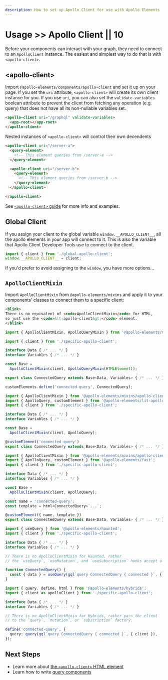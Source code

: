 ```yaml
---
description: How to set up Apollo Client for use with Apollo Elements
---
```


# Usage >> Apollo Client || 10

Before your components can interact with your graph, they need to connect to an `ApolloClient` instance. The easiest and simplest way to do that is with `<apollo-client>`.

## &lt;apollo-client&gt;

Import `@apollo-elements/components/apollo-client` and set it up on your page. If you set the `uri` attribute, `<apollo-client>` will create its own client instance for you. If you use `uri`, you can also set the `validate-variables` boolean attribute to prevent the client from fetching any operation (e.g. query) that does not have all its non-nullable variables set.

```html copy
<apollo-client uri="/graphql" validate-variables>
  <app-root></app-root>
</apollo-client>
```

Nested instances of `<apollo-client>` will control their own decendents

```html copy
<apollo-client uri="/server-a">
  <query-element>
    <!-- This element queries from /server-a -->
  </query-element>

  <apollo-client uri="/server-b">
    <query-element>
      <!-- This element queries from /server-b -->
    </query-element>
  </apollo-client>

</apollo-client>
```

See [`<apollo-client>` guide](./html/) for more info and examples.

## Global Client

If you assign your client to the global variable `window.__APOLLO_CLIENT__`, all the apollo elements in your app will connect to it. This is also the variable that Apollo Client Developer Tools use to connect to the client.

```ts copy
import { client } from './global-apollo-client';
window.__APOLLO_CLIENT__ = client;
```

If you'd prefer to avoid assigning to the `window`, you have more options...

## `ApolloClientMixin`

Import `ApolloClientMixin` from `@apollo-elements/mixins` and apply it to your components' classes to connect them to a specific client:

<code-tabs collection="libraries" default-tab="lit">

  ```html tab html
  <blink>
  There is no equivalent of <code>ApolloClientMixin</code> for HTML,
  so just use the <code>&lt;apollo-client&gt;</code> element.
  </blink>
  ```

  ```ts tab mixins
  import { ApolloClientMixin, ApolloQueryMixin } from '@apollo-elements/mixins';

  import { client } from './specific-apollo-client';

  interface Data { /* ... */ }
  interface Variables { /* ... */ }

  const Base =
    ApolloClientMixin(client, ApolloQueryMixin(HTMLElement));

  export class ConnectedQuery extends Base<Data, Variables> { /* ... */ }

  customElements.define('connected-query', ConnectedQuery);
  ```

  ```ts tab lit
  import { ApolloClientMixin } from '@apollo-elements/mixins/apollo-client-mixin';
  import { ApolloQuery, customElement } from '@apollo-elements/lit-apollo';
  import { client } from './specific-apollo-client';

  interface Data { /* ... */ }
  interface Variables { /* ... */ }

  const Base =
    ApolloClientMixin(client, ApolloQuery);

  @customElement('connected-query')
  export class ConnectedQuery extends Base<Data, Variables> { /* ... */ }
  ```

  ```ts tab fast
  import { ApolloClientMixin } from '@apollo-elements/mixins/apollo-client-mixin';
  import { ApolloQuery, customElement } from '@apollo-elements/fast';
  import { client } from './specific-apollo-client';

  interface Data { /* ... */ }
  interface Variables { /* ... */ }

  const Base =
    ApolloClientMixin(client, ApolloQuery);

  const name = 'connected-query';
  const template = html<ConnectedQuery>`...`;

  @customElement({ name, template })
  export class ConnectedQuery extends Base<Data, Variables> { /* ... */ }
  ```

  ```ts tab haunted
  import { useQuery } from '@apollo-elements/haunted';
  import { client } from './specific-apollo-client';

  interface Data { /* ... */ }
  interface Variables { /* ... */ }

  // There is no ApolloClientMixin for Haunted, rather
  // the `useQuery`, `useMutation`, and `useSubscription` hooks accept a client option.

  function ConnectedQuery() {
    const { data } = useQuery(gql`query ConnectedQuery { connected }`, { client });
  }
  ```

  ```ts tab hybrids
  import { query, define, html } from '@apollo-elements/hybrids';
  import { client as apolloClient } from './specific-apollo-client';

  interface Data { /* ... */ }
  interface Variables { /* ... */ }

  // There is no ApolloClientMixin for Hybrids, rather pass the client
  // to the `query`, `mutation`, or `subscription` factory.

  define('connected-query', {
    query: query(gql`query ConnectedQuery { connected }`, { client }),
  });
  ```

</code-tabs>

## Next Steps
- Learn more about [the `<apollo-client>` HTML element](./html/)
- Learn how to write [query components](../queries/)

